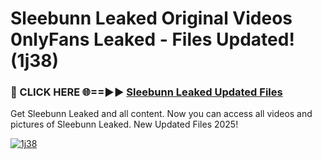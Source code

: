 # Sleebunn Leaked Original Videos 0nlyFans Leaked - Files Updated! (1j38)

<h3>🔴 CLICK HERE 🌐==►► <a href="https://tinyurl.com/ms9xzufz" rel="nofollow">Sleebunn Leaked Updated Files</a></h3>

Get Sleebunn Leaked and all content. Now you can access all videos and pictures of Sleebunn Leaked. New Updated Files 2025!

[![1j38](https://i.imgur.com/PQ7UWWw.gif)](https://tinyurl.com/ms9xzufz)
